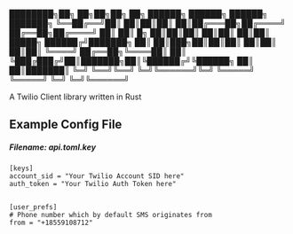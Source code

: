 ████████╗██╗    ██╗██╗██╗     ██╗ ██████╗  ██████╗        ██████╗ ███████╗
╚══██╔══╝██║    ██║██║██║     ██║██╔═══██╗██╔════╝        ██╔══██╗██╔════╝
   ██║   ██║ █╗ ██║██║██║     ██║██║   ██║██║      █████╗ ██████╔╝███████╗
   ██║   ██║███╗██║██║██║     ██║██║   ██║██║      ╚════╝ ██╔══██╗╚════██║
   ██║   ╚███╔███╔╝██║███████╗██║╚██████╔╝╚██████╗        ██║  ██║███████║
   ╚═╝    ╚══╝╚══╝ ╚═╝╚══════╝╚═╝ ╚═════╝  ╚═════╝        ╚═╝  ╚═╝╚══════╝

   A Twilio Client library written in Rust


## Example Config File


##### Filename: api.toml.key
```
[keys]
account_sid = "Your Twilio Account SID here"
auth_token = "Your Twilio Auth Token here"


[user_prefs]
# Phone number which by default SMS originates from
from = "+18559108712"
```
